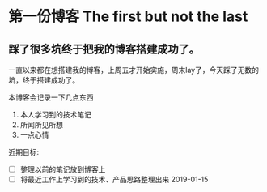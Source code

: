 # 第一份博客 The first but not the last
## 踩了很多坑终于把我的博客搭建成功了。
一直以来都在想搭建我的博客，上周五才开始实施，周末lay了，今天踩了无数的坑，终于搭建成功了。

本博客会记录一下几点东西
1. 本人学习到的技术笔记
2. 所闻所见所想
3. 一点心情

近期目标:
* [ ] 整理以前的笔记放到博客上
* [ ] 将最近工作上学习到的技术、产品思路整理出来
2019-01-15
